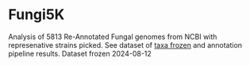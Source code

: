 # Fungi5K

Analysis of 5813 Re-Annotated Fungal genomes from NCBI with represenative strains picked. See dataset of [taxa frozen](https://github.com/1KFG/FunAnnotationCommon) and annotation pipeline results.
Dataset frozen 2024-08-12
